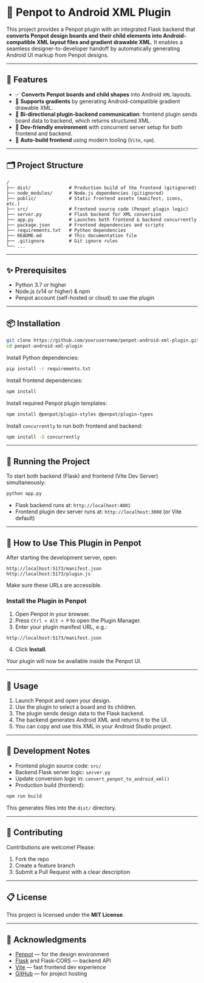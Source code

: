 # 🧹 Penpot to Android XML Plugin

This project provides a Penpot plugin with an integrated Flask backend that **converts Penpot design boards and their child elements into Android-compatible XML layout files and gradient drawable XML**. It enables a seamless designer-to-developer handoff by automatically generating Android UI markup from Penpot designs.

---

## 🚀 Features

- ✅ **Converts Penpot boards and child shapes** into Android `XML` layouts.
- 🎨 **Supports gradients** by generating Android-compatible gradient drawable XML.
- 🔀 **Bi-directional plugin-backend communication**: frontend plugin sends board data to backend, which returns structured XML.
- 🧪 **Dev-friendly environment** with concurrent server setup for both frontend and backend.
- 📁 **Auto-build frontend** using modern tooling (`Vite`, `npm`).

---

## 🗂️ Project Structure

```
/
├── dist/              # Production build of the frontend (gitignored)
├── node_modules/      # Node.js dependencies (gitignored)
├── public/            # Static frontend assets (manifest, icons, etc.)
├── src/               # Frontend source code (Penpot plugin logic)
├── server.py          # Flask backend for XML conversion
├── app.py             # Launches both frontend & backend concurrently
├── package.json       # Frontend dependencies and scripts
├── requirements.txt   # Python dependencies
├── README.md          # This documentation file
├── .gitignore         # Git ignore rules
└── ...
```

---

## ✨ Prerequisites

- Python 3.7 or higher
- Node.js (v14 or higher) & npm
- Penpot account (self-hosted or cloud) to use the plugin

---

## 📦 Installation

```bash
git clone https://github.com/yourusername/penpot-android-xml-plugin.git
cd penpot-android-xml-plugin
```

Install Python dependencies:

```bash
pip install -r requirements.txt
```

Install frontend dependencies:

```bash
npm install
```

Install required Penpot plugin templates:

```bash
npm install @penpot/plugin-styles @penpot/plugin-types
```

Install `concurrently` to run both frontend and backend:

```bash
npm install -D concurrently
```

---

## 🚀 Running the Project

To start both backend (Flask) and frontend (Vite Dev Server) simultaneously:

```bash
python app.py
```

- Flask backend runs at: `http://localhost:4001`
- Frontend plugin dev server runs at: `http://localhost:3000` (or Vite default)

---

## 🧩 How to Use This Plugin in Penpot

After starting the development server, open:

```
http://localhost:5173/manifest.json
http://localhost:5173/plugin.js
```

Make sure these URLs are accessible.

### Install the Plugin in Penpot

1. Open Penpot in your browser.
2. Press `Ctrl + Alt + P` to open the Plugin Manager.
3. Enter your plugin manifest URL, e.g.:

```
http://localhost:5173/manifest.json
```

4. Click **Install**.

Your plugin will now be available inside the Penpot UI.

---

## 🔧 Usage

1. Launch Penpot and open your design.
2. Use the plugin to select a board and its children.
3. The plugin sends design data to the Flask backend.
4. The backend generates Android XML and returns it to the UI.
5. You can copy and use this XML in your Android Studio project.

---

## 📁 Development Notes

- Frontend plugin source code: `src/`
- Backend Flask server logic: `server.py`
- Update conversion logic in: `convert_penpot_to_android_xml()`
- Production build (frontend):

```bash
npm run build
```

This generates files into the `dist/` directory.

---

## 📝 Contributing

Contributions are welcome! Please:

1. Fork the repo
2. Create a feature branch
3. Submit a Pull Request with a clear description

---

## 📋 License

This project is licensed under the **MIT License**.

---

## 🙇 Acknowledgments

- [Penpot](https://penpot.app) — for the design environment
- [Flask](https://flask.palletsprojects.com/) and Flask-CORS — backend API
- [Vite](https://vitejs.dev/) — fast frontend dev experience
- [GitHub](https://github.com) — for project hosting
